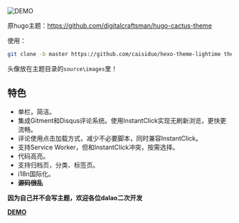 ![DEMO](https://wx2.sinaimg.cn/large/005zWjpngy1frnimy8mbmj30pp0g340k )

原hugo主题：https://github.com/digitalcraftsman/hugo-cactus-theme



使用：

```bash
git clone -b master https://github.com/caisiduo/hexo-theme-lightime themes/lightime
```

头像放在主题目录的`source\images`里！



## 特色

- 单栏，简洁。
- 集成Gitment和Disqus评论系统。使用InstantClick实现无刷新浏览，更快更流畅。
- 评论使用点击加载方式，减少不必要脚本，同时兼容InstantClick。
- 支持Service Worker，但和InstantClick冲突，按需选择。
- 代码高亮。
- 支持归档页，分类、标签页。
- i18n国际化。
- ~~**源码很乱**~~



**因为自己并不会写主题，欢迎各位dalao二次开发**



**[DEMO](https://caisiduo.github.io)**